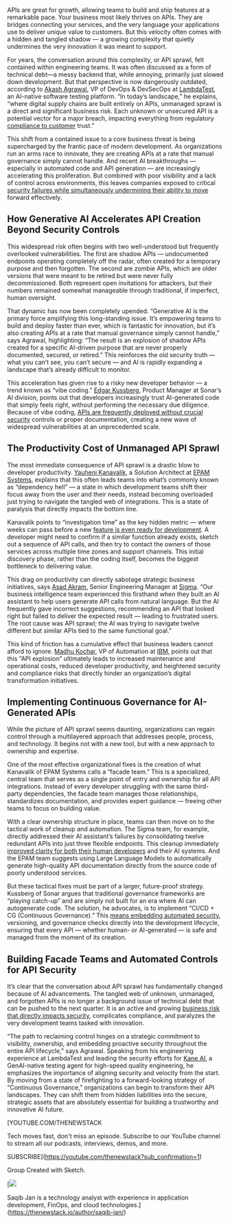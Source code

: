 APIs are great for growth, allowing teams to build and ship features at a remarkable pace. Your business most likely thrives on APIs. They are bridges connecting your services, and the very language your applications use to deliver unique value to customers. But this velocity often comes with a hidden and tangled shadow — a growing complexity that quietly undermines the very innovation it was meant to support.

For years, the conversation around this complexity, or API sprawl, felt contained within engineering teams. It was often discussed as a form of technical debt—a messy backend that, while annoying, primarily just slowed down development. But that perspective is now dangerously outdated, according to [Akash Agrawal](https://in.linkedin.com/in/akashmagrawal), VP of DevOps & DevSecOps at [LambdaTest](https://www.lambdatest.com/), an AI-native software testing platform. “In today’s landscape,” he explains, “where digital supply chains are built entirely on APIs, unmanaged sprawl is a direct and significant business risk. Each unknown or unsecured API is a potential vector for a major breach, impacting everything from regulatory [compliance to customer](https://thenewstack.io/suse-launches-a-sovereign-premium-support-service-for-eu-customers/) trust.”

This shift from a contained issue to a core business threat is being supercharged by the frantic pace of modern development. As organizations run an arms race to innovate, they are creating APIs at a rate that manual governance simply cannot handle. And recent AI breakthroughs — especially in automated code and API generation — are increasingly accelerating this proliferation. But combined with poor visibility and a lack of control across environments, this leaves companies exposed to critical [security failures while simultaneously undermining their ability to move](https://thenewstack.io/how-attackers-move-from-azure-active-directory-to-on-prem-ad/) forward effectively.

## How Generative AI Accelerates API Creation Beyond Security Controls

This widespread risk often begins with two well-understood but frequently overlooked vulnerabilities. The first are shadow APIs — undocumented endpoints operating completely off the radar, often created for a temporary purpose and then forgotten. The second are zombie APIs, which are older versions that were meant to be retired but were never fully decommissioned. Both represent open invitations for attackers, but their numbers remained somewhat manageable through traditional, if imperfect, human oversight.

That dynamic has now been completely upended. “Generative AI is the primary force amplifying this long-standing issue. It’s empowering teams to build and deploy faster than ever, which is fantastic for innovation, but it’s also creating APIs at a rate that manual governance simply cannot handle,” says Agrawal, highlighting: “The result is an explosion of shadow APIs created for a specific AI-driven purpose that are never properly documented, secured, or retired.” This reinforces the old security truth — what you can’t see, you can’t secure — and AI is rapidly expanding a landscape that’s already difficult to monitor.

This acceleration has given rise to a risky new developer behavior — a trend known as “vibe coding.” [Edgar Kussberg](https://www.linkedin.com/in/kussberg/), Product Manager at Sonar’s AI division, points out that developers increasingly trust AI-generated code that simply feels right, without performing the necessary due diligence. Because of vibe coding, [APIs are frequently deployed without crucial security](https://thenewstack.io/using-apis-with-low-code-tools-9-best-practices/) controls or proper documentation, creating a new wave of widespread vulnerabilities at an unprecedented scale.

## The Productivity Cost of Unmanaged API Sprawl

The most immediate consequence of API sprawl is a drastic blow to developer productivity. [Yauheni Kanavalik](https://www.linkedin.com/in/kanavalik), a Solution Architect at [EPAM Systems](https://www.epam.com/), explains that this often leads teams into what’s commonly known as “dependency hell” — a state in which development teams shift their focus away from the user and their needs, instead becoming overloaded just trying to navigate the tangled web of integrations. This is a state of paralysis that directly impacts the bottom line.

Kanavalik points to “investigation time” as the key hidden metric — where weeks can pass before a new [feature is even ready for development](https://thenewstack.io/top-5-code-completion-services/). A developer might need to confirm if a similar function already exists, sketch out a sequence of API calls, and then try to contact the owners of those services across multiple time zones and support channels. This initial discovery phase, rather than the coding itself, becomes the biggest bottleneck to delivering value.

This drag on productivity can directly sabotage strategic business initiatives, says [Asad Akram](https://www.linkedin.com/in/aakram1/), Senior Engineering Manager at [Sigma](https://www.sigmacomputing.com/). “Our business intelligence team experienced this firsthand when they built an AI assistant to help users generate API calls from natural language. But the AI frequently gave incorrect suggestions, recommending an API that looked right but failed to deliver the expected result — leading to frustrated users. The root cause was API sprawl; the AI was trying to navigate twelve different but similar APIs tied to the same functional goal.”

This kind of friction has a cumulative effect that business leaders cannot afford to ignore. [Madhu Kochar](https://www.linkedin.com/in/madhu-kochar-637a305/), VP of Automation at [IBM](https://www.ibm.com/in-en), points out that this “API explosion” ultimately leads to increased maintenance and operational costs, reduced developer productivity, and heightened security and compliance risks that directly hinder an organization’s digital transformation initiatives.

## Implementing Continuous Governance for AI-Generated APIs

While the picture of API sprawl seems daunting, organizations can regain control through a multilayered approach that addresses people, process, and technology. It begins not with a new tool, but with a new approach to ownership and expertise.

One of the most effective organizational fixes is the creation of what Kanavalik of EPAM Systems calls a “facade team.” This is a specialized, central team that serves as a single point of entry and ownership for all API integrations. Instead of every developer struggling with the same third-party dependencies, the facade team manages those relationships, standardizes documentation, and provides expert guidance — freeing other teams to focus on building value.

With a clear ownership structure in place, teams can then move on to the tactical work of cleanup and automation. The Sigma team, for example, directly addressed their AI assistant’s failures by consolidating twelve redundant APIs into just three flexible endpoints. This cleanup immediately [improved clarity for both their human developers](https://thenewstack.io/ai-improves-developer-workflow-says-gradle-dev-evangelist/) and their AI systems. And the EPAM team suggests using Large Language Models to automatically generate high-quality API documentation directly from the source code of poorly understood services.

But these tactical fixes must be part of a larger, future-proof strategy. Kussberg of Sonar argues that traditional governance frameworks are “playing catch-up” and are simply not built for an era where AI can autogenerate code. The solution, he advocates, is to implement “CI/CD + CG (Continuous Governance).” This [means embedding automated security](https://thenewstack.io/6-reasons-why-more-automation-means-more-secure-software/), versioning, and governance checks directly into the development lifecycle, ensuring that every API — whether human- or AI-generated — is safe and managed from the moment of its creation.

## Building Facade Teams and Automated Controls for API Security

It’s clear that the conversation about API sprawl has fundamentally changed because of AI advancements. The tangled web of unknown, unmanaged, and forgotten APIs is no longer a background issue of technical debt that can be pushed to the next quarter. It is an active and growing [business risk that directly impacts security](https://thenewstack.io/cloudflare-for-ai-helps-businesses-safely-use-ai/), complicates compliance, and paralyzes the very development teams tasked with innovation.

“The path to reclaiming control hinges on a strategic commitment to visibility, ownership, and embedding proactive security throughout the entire API lifecycle,” says Agrawal. Speaking from his engineering experience at LambdaTest and leading the security efforts for [Kane AI](https://www.lambdatest.com/kane-ai), a GenAI-native testing agent for high-speed quality engineering, he emphasizes the importance of aligning security and velocity from the start. By moving from a state of firefighting to a forward-looking strategy of “Continuous Governance,” organizations can begin to transform their API landscapes. They can shift them from hidden liabilities into the secure, strategic assets that are absolutely essential for building a trustworthy and innovative AI future.

[YOUTUBE.COM/THENEWSTACK

Tech moves fast, don't miss an episode. Subscribe to our YouTube
channel to stream all our podcasts, interviews, demos, and more.

SUBSCRIBE](https://youtube.com/thenewstack?sub_confirmation=1)

Group
Created with Sketch.

[![](https://thenewstack.io/wp-content/uploads/2024/11/f50df1b2-headshot-600x600.png)

Saqib Jan is a technology analyst with experience in application development, FinOps, and cloud technologies.](https://thenewstack.io/author/saqib-jan/)